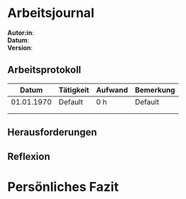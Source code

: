# Arbeitsjournal
**Autor:in**:  
**Datum**:    
**Version**:  

## Arbeitsprotokoll
| Datum | Tätigkeit | Aufwand | Bemerkung |
| --- | --- | --- | --- |
| 01.01.1970 | Default | 0 h | Default |
|  |  |  |  |
|  |  |  |  |

## Herausforderungen

## Reflexion

# Persönliches Fazit
